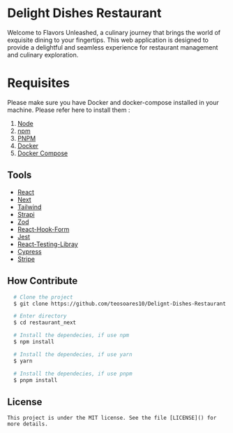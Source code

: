 <h1 align="center">
  <img src="" />
  <p></p>
</h1>

# Delight Dishes Restaurant

Welcome to Flavors Unleashed, a culinary journey that brings the world of exquisite dining to your fingertips. This web application is designed to provide a delightful and seamless experience for restaurant management and culinary exploration.

# Requisites
Please make sure you have Docker and docker-compose installed in your machine. Please refer here to install them :

  1. [Node](https://nodejs.org/) 
  2. [npm](https://www.npmjs.com/)
  3. [PNPM](https://pnpm.io/)
  3. [Docker](https://www.docker.com/)
  4. [Docker Compose](https://docs.docker.com/compose/)

## Tools

  - [React](https://reactjs.org)
  - [Next](https://nextjs.org/)
  - [Tailwind](https://tailwindcss.com/)
  - [Strapi](https://strapi.io/)
  - [Zod](https://zod.dev/)
  - [React-Hook-Form](https://react-hook-form.com/)
  - [Jest](https://jestjs.io/)
  - [React-Testing-Libray](https://testing-library.com/)
  - [Cypress](https:www.cypress.io/)
  - [Stripe](https://Stripe.com/)

## How Contribute

  ```bash
    # Clone the project
    $ git clone https://github.com/teosoares10/Delignt-Dishes-Restaurant.git
  ```
  ```bash
    # Enter directory
    $ cd restaurant_next
  ```
  ```bash
    # Install the dependecies, if use npm
    $ npm install
  ```
  ```bash
    # Install the dependecies, if use yarn
    $ yarn
  ```
  ```bash
    # Install the dependecies, if use pnpm
    $ pnpm install
  ```

  ## License

    This project is under the MIT license. See the file [LICENSE]() for more details. 

